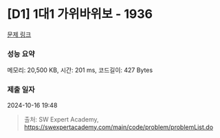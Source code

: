 # [D1] 1대1 가위바위보 - 1936 

[문제 링크](https://swexpertacademy.com/main/code/problem/problemDetail.do?contestProbId=AV5PjKXKALcDFAUq) 

### 성능 요약

메모리: 20,500 KB, 시간: 201 ms, 코드길이: 427 Bytes

### 제출 일자

2024-10-16 19:48



> 출처: SW Expert Academy, https://swexpertacademy.com/main/code/problem/problemList.do